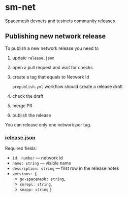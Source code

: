 # sm-net
Spacemesh devnets and testnets community releases

## Publishing new network release

To publish a new network release you need to
1. update `release.json`
2. open a pull request and wait for checks
3. create a tag that equals to Network Id
   
   `prepublish.yml` workflow should create a release draft
4. check the draft
5. merge PR
6. publish the release

You can release only one network per tag.

### [release.json](./release.json)

Required fields:
- `id: number` — network id
- `name: string` — visible name
- `description: string` — first row in the release notes
- `versions: {`
  - `go-spacemesh: string`,
  - `smrepl: string`,
  - `smapp: string`
  `}`
